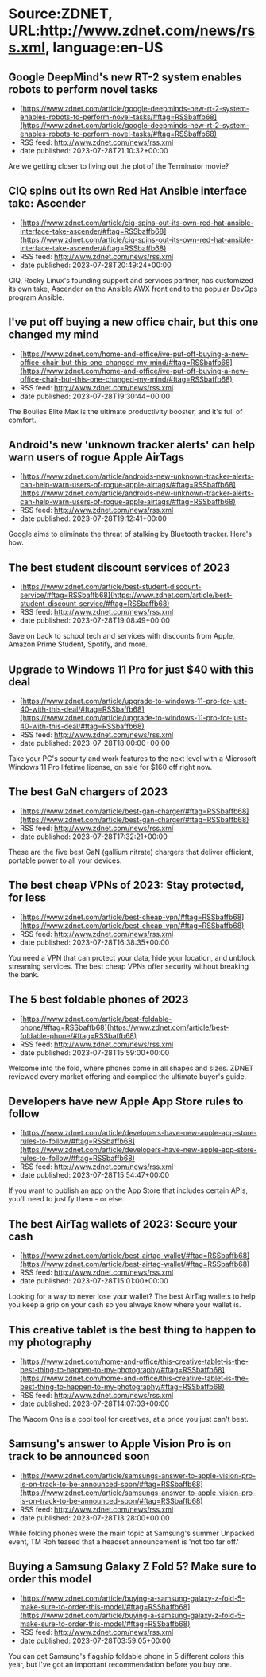 # Source:ZDNET, URL:http://www.zdnet.com/news/rss.xml, language:en-US

## Google DeepMind's new RT-2 system enables robots to perform novel tasks
 - [https://www.zdnet.com/article/google-deepminds-new-rt-2-system-enables-robots-to-perform-novel-tasks/#ftag=RSSbaffb68](https://www.zdnet.com/article/google-deepminds-new-rt-2-system-enables-robots-to-perform-novel-tasks/#ftag=RSSbaffb68)
 - RSS feed: http://www.zdnet.com/news/rss.xml
 - date published: 2023-07-28T21:10:32+00:00

Are we getting closer to living out the plot of the Terminator movie?

## CIQ spins out its own Red Hat Ansible interface take: Ascender
 - [https://www.zdnet.com/article/ciq-spins-out-its-own-red-hat-ansible-interface-take-ascender/#ftag=RSSbaffb68](https://www.zdnet.com/article/ciq-spins-out-its-own-red-hat-ansible-interface-take-ascender/#ftag=RSSbaffb68)
 - RSS feed: http://www.zdnet.com/news/rss.xml
 - date published: 2023-07-28T20:49:24+00:00

CIQ,  Rocky Linux's founding support and services partner, has customized its own take, Ascender on the Ansible AWX front end to the popular DevOps program Ansible.

## I've put off buying a new office chair, but this one changed my mind
 - [https://www.zdnet.com/home-and-office/ive-put-off-buying-a-new-office-chair-but-this-one-changed-my-mind/#ftag=RSSbaffb68](https://www.zdnet.com/home-and-office/ive-put-off-buying-a-new-office-chair-but-this-one-changed-my-mind/#ftag=RSSbaffb68)
 - RSS feed: http://www.zdnet.com/news/rss.xml
 - date published: 2023-07-28T19:30:44+00:00

The Boulies Elite Max is the ultimate productivity booster, and it's full of comfort.

## Android's new 'unknown tracker alerts' can help warn users of rogue Apple AirTags
 - [https://www.zdnet.com/article/androids-new-unknown-tracker-alerts-can-help-warn-users-of-rogue-apple-airtags/#ftag=RSSbaffb68](https://www.zdnet.com/article/androids-new-unknown-tracker-alerts-can-help-warn-users-of-rogue-apple-airtags/#ftag=RSSbaffb68)
 - RSS feed: http://www.zdnet.com/news/rss.xml
 - date published: 2023-07-28T19:12:41+00:00

Google aims to eliminate the threat of stalking by Bluetooth tracker. Here's how.

## The best student discount services of 2023
 - [https://www.zdnet.com/article/best-student-discount-service/#ftag=RSSbaffb68](https://www.zdnet.com/article/best-student-discount-service/#ftag=RSSbaffb68)
 - RSS feed: http://www.zdnet.com/news/rss.xml
 - date published: 2023-07-28T19:08:49+00:00

Save on back to school tech and services with discounts from Apple, Amazon Prime Student, Spotify, and more.

## Upgrade to Windows 11 Pro for just $40 with this deal
 - [https://www.zdnet.com/article/upgrade-to-windows-11-pro-for-just-40-with-this-deal/#ftag=RSSbaffb68](https://www.zdnet.com/article/upgrade-to-windows-11-pro-for-just-40-with-this-deal/#ftag=RSSbaffb68)
 - RSS feed: http://www.zdnet.com/news/rss.xml
 - date published: 2023-07-28T18:00:00+00:00

Take your PC's security and work features to the next level with a Microsoft Windows 11 Pro lifetime license, on sale for $160 off right now.

## The best GaN chargers of 2023
 - [https://www.zdnet.com/article/best-gan-charger/#ftag=RSSbaffb68](https://www.zdnet.com/article/best-gan-charger/#ftag=RSSbaffb68)
 - RSS feed: http://www.zdnet.com/news/rss.xml
 - date published: 2023-07-28T17:32:21+00:00

These are the five best GaN (gallium nitrate) chargers that deliver efficient, portable power to all your devices.

## The best cheap VPNs of 2023: Stay protected, for less
 - [https://www.zdnet.com/article/best-cheap-vpn/#ftag=RSSbaffb68](https://www.zdnet.com/article/best-cheap-vpn/#ftag=RSSbaffb68)
 - RSS feed: http://www.zdnet.com/news/rss.xml
 - date published: 2023-07-28T16:38:35+00:00

You need a VPN that can protect your data, hide your location, and unblock streaming services. The best cheap VPNs offer security without breaking the bank.

## The 5 best foldable phones of 2023
 - [https://www.zdnet.com/article/best-foldable-phone/#ftag=RSSbaffb68](https://www.zdnet.com/article/best-foldable-phone/#ftag=RSSbaffb68)
 - RSS feed: http://www.zdnet.com/news/rss.xml
 - date published: 2023-07-28T15:59:00+00:00

Welcome into the fold, where phones come in all shapes and sizes. ZDNET reviewed every market offering and compiled the ultimate buyer's guide.

## Developers have new Apple App Store rules to follow
 - [https://www.zdnet.com/article/developers-have-new-apple-app-store-rules-to-follow/#ftag=RSSbaffb68](https://www.zdnet.com/article/developers-have-new-apple-app-store-rules-to-follow/#ftag=RSSbaffb68)
 - RSS feed: http://www.zdnet.com/news/rss.xml
 - date published: 2023-07-28T15:54:47+00:00

If you want to publish an app on the App Store that includes certain APIs, you'll need to justify them - or else.

## The best AirTag wallets of 2023: Secure your cash
 - [https://www.zdnet.com/article/best-airtag-wallet/#ftag=RSSbaffb68](https://www.zdnet.com/article/best-airtag-wallet/#ftag=RSSbaffb68)
 - RSS feed: http://www.zdnet.com/news/rss.xml
 - date published: 2023-07-28T15:01:00+00:00

Looking for a way to never lose your wallet? The best AirTag wallets to help you keep a grip on your cash so you always know where your wallet is.

## This creative tablet is the best thing to happen to my photography
 - [https://www.zdnet.com/home-and-office/this-creative-tablet-is-the-best-thing-to-happen-to-my-photography/#ftag=RSSbaffb68](https://www.zdnet.com/home-and-office/this-creative-tablet-is-the-best-thing-to-happen-to-my-photography/#ftag=RSSbaffb68)
 - RSS feed: http://www.zdnet.com/news/rss.xml
 - date published: 2023-07-28T14:07:03+00:00

The Wacom One is a cool tool for creatives, at a price you just can't beat.

## Samsung's answer to Apple Vision Pro is on track to be announced soon
 - [https://www.zdnet.com/article/samsungs-answer-to-apple-vision-pro-is-on-track-to-be-announced-soon/#ftag=RSSbaffb68](https://www.zdnet.com/article/samsungs-answer-to-apple-vision-pro-is-on-track-to-be-announced-soon/#ftag=RSSbaffb68)
 - RSS feed: http://www.zdnet.com/news/rss.xml
 - date published: 2023-07-28T13:28:00+00:00

While folding phones were the main topic at Samsung's summer Unpacked event, TM Roh teased that a headset announcement is 'not too far off.'

## Buying a Samsung Galaxy Z Fold 5? Make sure to order this model
 - [https://www.zdnet.com/article/buying-a-samsung-galaxy-z-fold-5-make-sure-to-order-this-model/#ftag=RSSbaffb68](https://www.zdnet.com/article/buying-a-samsung-galaxy-z-fold-5-make-sure-to-order-this-model/#ftag=RSSbaffb68)
 - RSS feed: http://www.zdnet.com/news/rss.xml
 - date published: 2023-07-28T03:59:05+00:00

You can get Samsung's flagship foldable phone in 5 different colors this year, but I've got an important recommendation before you buy one.

